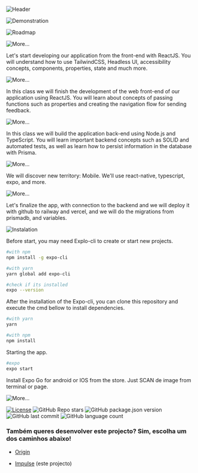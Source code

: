
![Header](https://user-images.githubusercontent.com/92688864/167218407-3835f305-5432-4fc6-9cfb-e23914f1706a.png)

![Demonstration](https://user-images.githubusercontent.com/92688864/167201989-d68f14af-4c98-4927-8143-080c556f4d42.png)

![Roadmap](https://gist.githubusercontent.com/gw-rodrigues/d0ea04e57502976391b0f71b9a06d918/raw/eba1ec06e6bf00f792d9f1f4ca4ce7df1dab9673/Roadmap.svg)

![More...](https://gist.githubusercontent.com/gw-rodrigues/d0ea04e57502976391b0f71b9a06d918/raw/eba1ec06e6bf00f792d9f1f4ca4ce7df1dab9673/STEP.svg)
<p>Let's start developing our application from the front-end with ReactJS. You will understand how to use TailwindCSS, Headless UI, accessibility concepts, components, properties, state and much more.</p>

![More...](https://gist.githubusercontent.com/gw-rodrigues/d0ea04e57502976391b0f71b9a06d918/raw/eba1ec06e6bf00f792d9f1f4ca4ce7df1dab9673/STEP-1.svg)
<p>In this class we will finish the development of the web front-end of our application using ReactJS. You will learn about concepts of passing functions such as properties and creating the navigation flow for sending feedback.</p>

![More...](https://gist.githubusercontent.com/gw-rodrigues/d0ea04e57502976391b0f71b9a06d918/raw/eba1ec06e6bf00f792d9f1f4ca4ce7df1dab9673/STEP-2.svg)
<p>In this class we will build the application back-end using Node.js and TypeScript. You will learn important backend concepts such as SOLID and automated tests, as well as learn how to persist information in the database with Prisma.</p>

![More...](https://gist.githubusercontent.com/gw-rodrigues/d0ea04e57502976391b0f71b9a06d918/raw/eba1ec06e6bf00f792d9f1f4ca4ce7df1dab9673/STEP-3.svg)
<p>We will discover new territory: Mobile. We'll use react-native, typescript, expo, and more.</p>

![More...](https://gist.githubusercontent.com/gw-rodrigues/d0ea04e57502976391b0f71b9a06d918/raw/eba1ec06e6bf00f792d9f1f4ca4ce7df1dab9673/STEP-4.svg)
<p>Let's finalize the app, with connection to the backend and we will deploy it with github to railway and vercel, and we will do the migrations from prismadb, and variables.</p>

![Instalation](https://gist.githubusercontent.com/gw-rodrigues/d0ea04e57502976391b0f71b9a06d918/raw/eba1ec06e6bf00f792d9f1f4ca4ce7df1dab9673/Instalation.svg)

Before start, you may need Explo-cli to create or start new projects.

```sh
#with npm
npm install -g expo-cli

#with yarn
yarn global add expo-cli

#check if its installed
expo --version
```
After the installation of the Expo-cli, you can clone this repository and execute the cmd bellow to install dependencies.
```sh
#with yarn
yarn

#with npm
npm install
```

Starting the app.
```sh
#expo
expo start
```

Install Expo Go for android or IOS from the store. Just SCAN de image from terminal or page.

![More...](https://gist.githubusercontent.com/gw-rodrigues/d0ea04e57502976391b0f71b9a06d918/raw/eba1ec06e6bf00f792d9f1f4ca4ce7df1dab9673/More....svg)

[![License](https://img.shields.io/badge/license-MIT-green?style=for-the-badge)](./LICENSE)
![GitHub Repo stars](https://img.shields.io/github/stars/gw-rodrigues/feedback-mobile-reactnative-ts?style=for-the-badge)
![GitHub package.json version](https://img.shields.io/github/package-json/v/gw-rodrigues/feedback-mobile-reactnative-ts?style=for-the-badge)
![GitHub last commit](https://img.shields.io/github/last-commit/gw-rodrigues/feedback-mobile-reactnative-ts?style=for-the-badge)
![GitHub language count](https://img.shields.io/github/languages/count/gw-rodrigues/feedback-mobile-reactnative-ts?style=for-the-badge)

### Também queres desenvolver este projecto? Sim, escolha um dos caminhos abaixo!
- [Origin](https://www.notion.so/Origin-6a9ada1d9f434bf1a85b7f3f50ef0347)

- [Impulse](https://www.notion.so/Impulse-58f2daadb8e1433894420cbc57571087) (este projecto)
